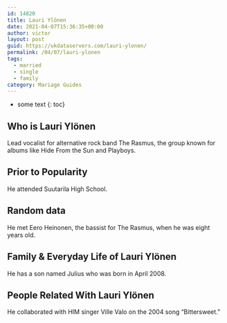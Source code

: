 ```yaml
---
id: 14820
title: Lauri Ylönen
date: 2021-04-07T15:36:35+00:00
author: victor
layout: post
guid: https://ukdataservers.com/lauri-ylonen/
permalink: /04/07/lauri-ylonen  
tags:
  - married
  - single
  - family
category: Mariage Guides
---
```


* some text
{: toc}


## Who is Lauri Ylönen



Lead vocalist for alternative rock band The Rasmus, the group known for albums like Hide From the Sun and Playboys.

                
                
                
## Prior to Popularity



He attended Suutarila High School.

                
                
                
## Random data



He met Eero Heinonen, the bassist for The Rasmus, when he was eight years old.

                
                
                
## Family & Everyday Life of Lauri Ylönen



He has a son named Julius who was born in April 2008.

                
                
                
## People Related With Lauri Ylönen



He collaborated with HIM singer Ville Valo on the 2004 song &#8220;Bittersweet.&#8221;

                
              
            
          
          
          